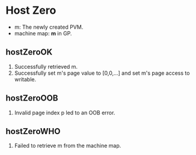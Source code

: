# Host Zero  
- m: The newly created PVM.  
- machine map: **m** in GP.  

## hostZeroOK  
1. Successfully retrieved m.  
2. Successfully set m's page value to [0,0,...] and set m's page access to writable.  

## hostZeroOOB  
1. Invalid page index p led to an OOB error.  

## hostZeroWHO  
1. Failed to retrieve m from the machine map.  